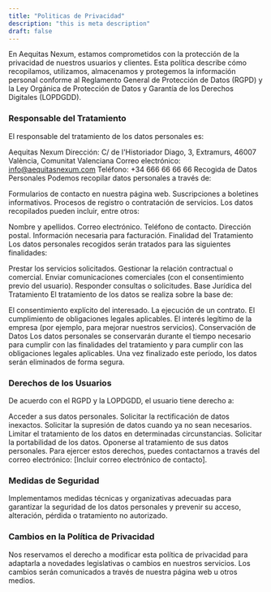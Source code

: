 ```yaml
---
title: "Politicas de Privacidad"
description: "this is meta description"
draft: false
---
```


En Aequitas Nexum, estamos comprometidos con la protección de la privacidad de nuestros usuarios y clientes. Esta política describe cómo recopilamos, utilizamos, almacenamos y protegemos la información personal conforme al Reglamento General de Protección de Datos (RGPD) y la Ley Orgánica de Protección de Datos y Garantía de los Derechos Digitales (LOPDGDD).

### Responsable del Tratamiento
El responsable del tratamiento de los datos personales es:

Aequitas Nexum
Dirección: C/ de l'Historiador Diago, 3, Extramurs, 46007 València, Comunitat Valenciana
Correo electrónico: info@aequitasnexum.com
Teléfono:  +34 666 66 66 66
Recogida de Datos Personales
Podemos recopilar datos personales a través de:

Formularios de contacto en nuestra página web.
Suscripciones a boletines informativos.
Procesos de registro o contratación de servicios.
Los datos recopilados pueden incluir, entre otros:

Nombre y apellidos.
Correo electrónico.
Teléfono de contacto.
Dirección postal.
Información necesaria para facturación.
Finalidad del Tratamiento
Los datos personales recogidos serán tratados para las siguientes finalidades:

Prestar los servicios solicitados.
Gestionar la relación contractual o comercial.
Enviar comunicaciones comerciales (con el consentimiento previo del usuario).
Responder consultas o solicitudes.
Base Jurídica del Tratamiento
El tratamiento de los datos se realiza sobre la base de:

El consentimiento explícito del interesado.
La ejecución de un contrato.
El cumplimiento de obligaciones legales aplicables.
El interés legítimo de la empresa (por ejemplo, para mejorar nuestros servicios).
Conservación de Datos
Los datos personales se conservarán durante el tiempo necesario para cumplir con las finalidades del tratamiento y para cumplir con las obligaciones legales aplicables. Una vez finalizado este período, los datos serán eliminados de forma segura.

### Derechos de los Usuarios
De acuerdo con el RGPD y la LOPDGDD, el usuario tiene derecho a:

Acceder a sus datos personales.
Solicitar la rectificación de datos inexactos.
Solicitar la supresión de datos cuando ya no sean necesarios.
Limitar el tratamiento de los datos en determinadas circunstancias.
Solicitar la portabilidad de los datos.
Oponerse al tratamiento de sus datos personales.
Para ejercer estos derechos, puedes contactarnos a través del correo electrónico: [Incluir correo electrónico de contacto].

### Medidas de Seguridad
Implementamos medidas técnicas y organizativas adecuadas para garantizar la seguridad de los datos personales y prevenir su acceso, alteración, pérdida o tratamiento no autorizado.

### Cambios en la Política de Privacidad
Nos reservamos el derecho a modificar esta política de privacidad para adaptarla a novedades legislativas o cambios en nuestros servicios. Los cambios serán comunicados a través de nuestra página web u otros medios.

